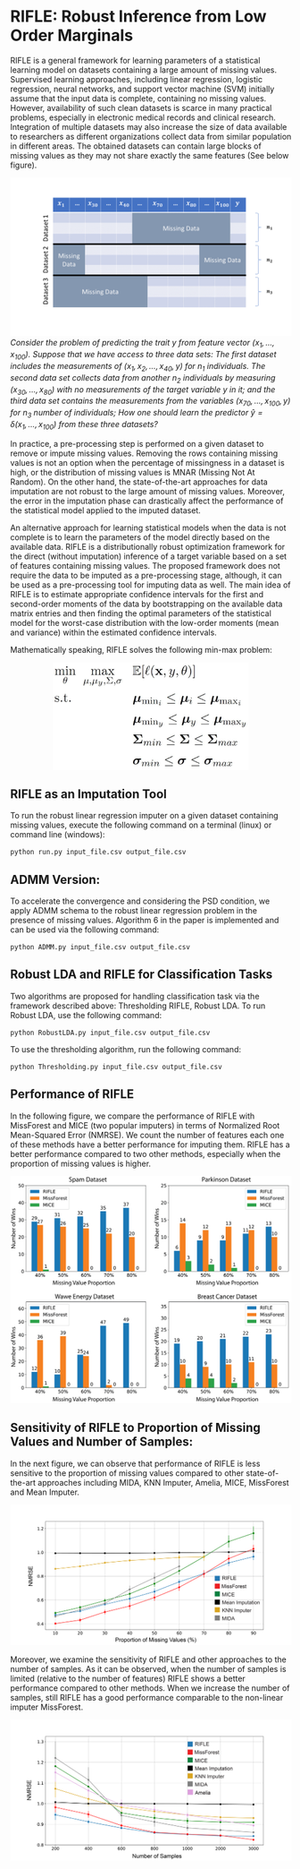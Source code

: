 # RIFLE: Robust Inference from Low Order Marginals
RIFLE is a general framework for learning parameters of a statistical learning model on datasets containing a large amount of missing values. Supervised learning approaches, including linear regression, logistic regression, neural networks, and support vector machine (SVM) initially assume that the input data is complete, containing no missing values. However, availability of such clean datasets is scarce in many practical problems, especially in electronic medical records and clinical research. Integration of multiple datasets may also increase the size of data available to researchers as different organizations collect data from similar population in different areas. The obtained datasets can contain large blocks of missing values as they may not share exactly the same features (See below figure).

![Alt text](Merged_Datasets.png?raw=true "Title")
*Consider the problem of predicting the trait $y$ from feature vector $(x_1, \dots, x_{100})$. Suppose that we have access to three data sets: The first dataset includes the measurements of $(x_1, x_2, \dots ,x_{40}, y)$ for $n_1$ individuals. The second data set collects data from another $n_2$ individuals by measuring $(x_{30}, \dots, x_{80})$ with no measurements of the target variable $y$ in it; and the third data set contains the measurements from the variables $(x_{70}, \dots, x_{100}, y)$ for $n_3$ number of individuals; How one should learn the predictor $\hat{y} = \delta(x_1, \dots, x_{100})$ from these three datasets?*

In practice, a pre-processing step is performed on a given dataset to remove or impute missing values. Removing the rows containing missing values is not an option when the percentage of missingness in a dataset is high, or the distribution of missing values is MNAR (Missing Not At Random). On the other hand, the state-of-the-art approaches for data
imputation are not robust to the large amount of missing values. Moreover, the error in the imputation phase can drastically affect the performance of the statistical model applied to the imputed dataset. 

An alternative approach for learning statistical models when the data is not complete is to learn the parameters of the model directly based on the available data. RIFLE is a distributionally robust optimization framework for the direct (without imputation) inference of a target variable based on a set of features containing missing values. The proposed framework does not require the data to be imputed as a pre-processing stage, although, it can be used as a pre-processing tool for imputing data as well. The main idea of RIFLE is to estimate appropriate confidence intervals for the first and second-order moments of the data by bootstrapping on the available data matrix entries and then finding the optimal parameters of the statistical model for the worst-case distribution with the low-order moments (mean and variance) within the estimated confidence intervals. 

Mathematically speaking, RIFLE solves the following min-max problem:

<div align='center'> 
<img src="general_framework.jpg" width="350" align='center'>
</div>

## RIFLE as an Imputation Tool
To run the robust linear regression imputer on a given dataset containing missing values, execute the following command on a terminal (linux) or command line (windows):

```
python run.py input_file.csv output_file.csv 
```


## ADMM Version:
To accelerate the convergence and considering the PSD condition, we apply ADMM schema to the robust linear regression problem in the presence of missing values. Algorithm 6 in the paper is implemented and can be used via the following command:

```
python ADMM.py input_file.csv output_file.csv 
```


## Robust LDA and RIFLE for Classification Tasks
Two algorithms are proposed for handling classification task via the framework described above: Thresholding RIFLE, Robust LDA. To run Robust LDA, use the following command:

```
python RobustLDA.py input_file.csv output_file.csv 
```

To use the thresholding algorithm, run the following command:

```
python Thresholding.py input_file.csv output_file.csv 
```

## Performance of RIFLE
In the following figure, we compare the performance of RIFLE with MissForest and MICE (two popular imputers) in terms of Normalized Root Mean-Squared Error (NMRSE). We count the number of features each one of these methods have a better performance for imputing them. RIFLE has a better performance compared to two other methods, especially when the proportion of missing values is higher.

![Alt text](Counts.png?raw=true "Counts")

## Sensitivity of RIFLE to Proportion of Missing Values and Number of Samples:
In the next figure, we can observe that performance of RIFLE is less sensitive to the proportion of missing values compared to other state-of-the-art approaches including MIDA, KNN Imputer, Amelia, MICE, MissForest and Mean Imputer.

![Alt text](Sensitivity_Missing_Value_Proportion.png?raw=true "S_MP")


Moreover, we examine the sensitivity of RIFLE and other approaches to the number of samples. As it can be observed, when the number of samples is limited (relative to the number of features) RIFLE shows a better performance compared to other methods. When we increase the number of samples, still RIFLE has a good performance comparable to the non-linear imputer MissForest.

![Alt text](Sensitivity_Sample.png?raw=true "S_N")
